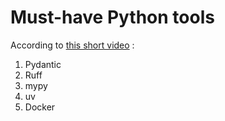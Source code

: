 # Must-have Python tools

According to [this short video](https://www.youtube.com/shorts/opIpOa26KaE) :

1. Pydantic
2. Ruff
3. mypy
4. uv
5. Docker
